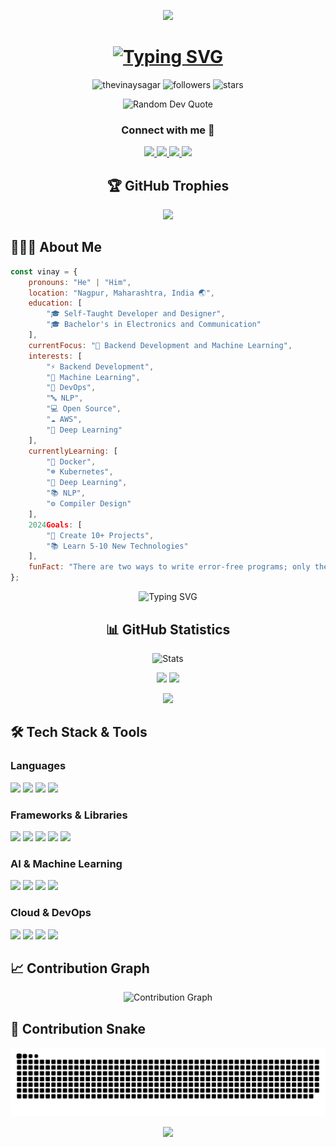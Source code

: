 <p align="center">
  <img src="https://capsule-render.vercel.app/api?type=waving&color=gradient&text=Hello!&height=100&section=header"/>
</p>

<!-- Typing SVG -->
<h1 align="center">
  <a href="https://git.io/typing-svg">
    <img src="https://readme-typing-svg.demolab.com?font=Fira+Code&weight=600&size=25&duration=4000&pause=1000&color=6FA4FC&center=true&vCenter=true&random=false&width=500&lines=Hi+There!+%F0%9F%91%8B;I'm+Vinay+Sagar!;Software+Developement+Engineer ;Machine+Learning+Engineer" alt="Typing SVG" />
  </a>
</h1>

<!-- Profile Views and Other Badges -->
<p align="center">
  <img src="https://komarev.com/ghpvc/?username=thevinaysagar&label=Profile%20views&color=0e75b6&style=flat" alt="thevinaysagar" />
  <img src="https://img.shields.io/github/followers/TheVinaySagar?label=Followers&style=social" alt="followers" />
  <img src="https://img.shields.io/github/stars/TheVinaySagar?label=Stars&style=social" alt="stars" />
</p>

<!-- Dynamic Quote -->
<p align="center">
  <img src="https://quotes-github-readme.vercel.app/api?type=horizontal&theme=dark" alt="Random Dev Quote" />
</p>

<!-- Social Links with Animations -->
<h3 align="center">Connect with me 🤝</h3>
<p align="center">
<a href="https://www.linkedin.com/in/TheVinaySagar/" target="_blank">
  <img src="https://img.shields.io/badge/LinkedIn-0077B5?style=for-the-badge&logo=linkedin&logoColor=white" />
</a>
<a href="https://x.com/Vinay9520" target="_blank">
  <img src="https://img.shields.io/badge/Twitter-1DA1F2?style=for-the-badge&logo=twitter&logoColor=white" />
</a>
<a href="https://www.instagram.com/vina_sgr/" target="_blank">
  <img src="https://img.shields.io/badge/Instagram-E4405F?style=for-the-badge&logo=instagram&logoColor=white" />
</a>
<a href="vinaysagar4445@gmail.com" target="_blank">
  <img src="https://img.shields.io/badge/Gmail-D14836?style=for-the-badge&logo=gmail&logoColor=white" />
</a>
</p>

<!-- GitHub Trophies -->
<h2 align="center">🏆 GitHub Trophies</h2>
<p align="center">
  <img src="https://github-profile-trophy.vercel.app/?username=thevinaysagar&theme=darkhub&no-frame=true&margin-w=15&margin-h=15&column=-1" />
</p>

<!-- About Me Section -->
<h2> 👨🏻‍💻 About Me</h2>

```javascript
const vinay = {
    pronouns: "He" | "Him",
    location: "Nagpur, Maharashtra, India 🌏",
    education: [
        "🎓 Self-Taught Developer and Designer",
        "🎓 Bachelor's in Electronics and Communication"
    ],
    currentFocus: "🎯 Backend Development and Machine Learning",
    interests: [
        "⚡ Backend Development", 
        "🤖 Machine Learning",
        "🚀 DevOps",
        "🔤 NLP",
        "💻 Open Source",
        "☁️ AWS",
        "🧠 Deep Learning"
    ],
    currentlyLearning: [
        "🐳 Docker",
        "☸️ Kubernetes",
        "🤖 Deep Learning",
        "📚 NLP",
        "⚙️ Compiler Design"
    ],
    2024Goals: [
        "🎯 Create 10+ Projects",
        "📚 Learn 5-10 New Technologies"
    ],
    funFact: "There are two ways to write error-free programs; only the third one works 😄"
};
```

<!-- Header -->
<div align="center">
  <img src="https://readme-typing-svg.herokuapp.com?font=Fira+Code&weight=500&size=28&pause=1000&color=38C2FF&center=true&vCenter=true&width=435&lines=Full+Stack+Developer;AI+%7C+ML+Engineer;Cloud+Architect;DevOps+Engineer" alt="Typing SVG" />
</div>

<!-- GitHub Stats with Animations -->
<h2 align="center">📊 GitHub Statistics</h2>

<p align="center">
  <img src="https://github-stats-alpha.vercel.app/api?username=TheVinaySagar&cc=000&tc=fff&ic=fff&bc=000" alt="Stats" />
</p>

<p align="center">
  <img width="49%" src="http://github-readme-streak-stats.herokuapp.com?user=TheVinaySagar&theme=tokyonight&hide_border=true" />
  <img width="49%" src="https://github-readme-stats.vercel.app/api?username=TheVinaySagar&show_icons=true&theme=tokyonight&hide_border=true" />
</p>

<!-- Language Stats -->
<p align="center">
  <img src="https://github-readme-stats.vercel.app/api/top-langs/?username=TheVinaySagar&theme=tokyonight&hide_border=true&layout=compact&langs_count=10" />
</p>

<!-- Skills Section with Icons -->
<h2>🛠️ Tech Stack & Tools</h2>

<!-- Languages -->
<h3>Languages</h3>
<p align="left">
  <img src="https://img.shields.io/badge/Python-3776AB?style=for-the-badge&logo=python&logoColor=white"/>
  <img src="https://img.shields.io/badge/JavaScript-F7DF1E?style=for-the-badge&logo=javascript&logoColor=black"/>
  <img src="https://img.shields.io/badge/TypeScript-007ACC?style=for-the-badge&logo=typescript&logoColor=white"/>
  <img src="https://img.shields.io/badge/Go-00ADD8?style=for-the-badge&logo=go&logoColor=white"/>
</p>

<!-- Frameworks -->
<h3>Frameworks & Libraries</h3>
<p align="left">
  <img src="https://img.shields.io/badge/React-20232A?style=for-the-badge&logo=react&logoColor=61DAFB"/>
  <img src="https://img.shields.io/badge/Next.js-000000?style=for-the-badge&logo=next.js&logoColor=white"/>
  <img src="https://img.shields.io/badge/Flask-000000?style=for-the-badge&logo=flask&logoColor=white"/>
  <img src="https://img.shields.io/badge/FastAPI-009688?style=for-the-badge&logo=fastapi&logoColor=white"/>
  <img src="https://img.shields.io/badge/Django-092E20?style=for-the-badge&logo=django&logoColor=white"/>
</p>

<!-- AI/ML -->
<h3>AI & Machine Learning</h3>
<p align="left">
  <img src="https://img.shields.io/badge/TensorFlow-FF6F00?style=for-the-badge&logo=tensorflow&logoColor=white"/>
  <img src="https://img.shields.io/badge/PyTorch-EE4C2C?style=for-the-badge&logo=pytorch&logoColor=white"/>
  <img src="https://img.shields.io/badge/scikit--learn-F7931E?style=for-the-badge&logo=scikit-learn&logoColor=white"/>
  <img src="https://img.shields.io/badge/OpenCV-27338e?style=for-the-badge&logo=OpenCV&logoColor=white"/>
</p>

<!-- Cloud & DevOps -->
<h3>Cloud & DevOps</h3>
<p align="left">
  <img src="https://img.shields.io/badge/AWS-232F3E?style=for-the-badge&logo=amazon-aws&logoColor=white"/>
  <img src="https://img.shields.io/badge/Google_Cloud-4285F4?style=for-the-badge&logo=google-cloud&logoColor=white"/>
  <img src="https://img.shields.io/badge/Docker-2496ED?style=for-the-badge&logo=docker&logoColor=white"/>
  <img src="https://img.shields.io/badge/Kubernetes-326CE5?style=for-the-badge&logo=kubernetes&logoColor=white"/>
</p>

<!-- Contribution Graph -->
<h2>📈 Contribution Graph</h2>
<p align="center">
  <img src="https://github-readme-activity-graph.vercel.app/graph?username=TheVinaySagar&theme=react-dark&hide_border=true&custom_title=Contribution%20Graph" alt="Contribution Graph" />
</p>

<!-- Snake Animation -->
<h2>🐍 Contribution Snake</h2>
<picture>
  <source media="(prefers-color-scheme: dark)" srcset="https://github.com/TheVinaySagar/TheVinaySagar/blob/output/github-contribution-grid-snake-dark.svg" />
  <source media="(prefers-color-scheme: light)" srcset="https://github.com/TheVinaySagar/TheVinaySagar/blob/output/github-contribution-grid-snake.svg" />
  <img alt="github-snake" src="https://github.com/TheVinaySagar/TheVinaySagar/blob/output/github-contribution-grid-snake.svg" />
</picture>

<!-- Footer -->
<p align="center">
  <img src="https://capsule-render.vercel.app/api?type=waving&color=gradient&height=100&section=footer"/>
</p>
